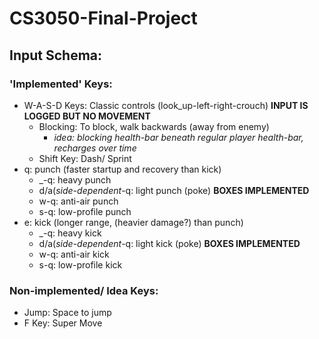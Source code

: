 # CS3050-Final-Project

## Input Schema:
### 'Implemented' Keys:
- W-A-S-D Keys: Classic controls (look_up-left-right-crouch) **INPUT IS LOGGED BUT NO MOVEMENT**
    - Blocking: To block, walk backwards (away from enemy)
      - *idea: blocking health-bar beneath regular player health-bar, recharges over time* 
    - Shift Key: Dash/ Sprint
- q: punch (faster startup and recovery than kick)
    - _-q: heavy punch
    - d/a(_side-dependent_-q: light punch (poke) **BOXES IMPLEMENTED**
    - w-q: anti-air punch
    - s-q: low-profile punch
- e: kick (longer range, (heavier damage?) than punch)
    - _-q: heavy kick
    - d/a(_side-dependent_-q: light kick (poke) **BOXES IMPLEMENTED**
    - w-q: anti-air kick
    - s-q: low-profile kick

### Non-implemented/ Idea Keys:
- Jump: Space to jump
- F Key: Super Move



